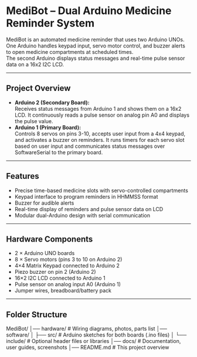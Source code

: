 # MediBot – Dual Arduino Medicine Reminder System

MediBot is an automated medicine reminder that uses two Arduino UNOs.  
One Arduino handles keypad input, servo motor control, and buzzer alerts to open medicine compartments at scheduled times.  
The second Arduino displays status messages and real-time pulse sensor data on a 16x2 I2C LCD.

---

## Project Overview

- **Arduino 2 (Secondary Board):**  
  Receives status messages from Arduino 1 and shows them on a 16x2 LCD. It continuously reads a pulse sensor on analog pin A0 and displays the pulse value.
- **Arduino 1 (Primary Board):**  
 Controls 8 servos on pins 3-10, accepts user input from a 4x4 keypad, and activates a buzzer on reminders. It runs timers for each servo slot based on user input and communicates status messages over SoftwareSerial to the primary board.
---

## Features

- Precise time-based medicine slots with servo-controlled compartments  
- Keypad interface to program reminders in HHMMSS format  
- Buzzer for audible alerts  
- Real-time display of reminders and pulse sensor data on LCD  
- Modular dual-Arduino design with serial communication  

---

## Hardware Components

- 2 × Arduino UNO boards  
- 8 × Servo motors (pins 3 to 10 on Arduino 2)  
- 4×4 Matrix Keypad connected to Arduino 2  
- Piezo buzzer on pin 2 (Arduino 2)  
- 16×2 I2C LCD connected to Arduino 1  
- Pulse sensor on analog input A0 (Arduino 1)  
- Jumper wires, breadboard/battery pack  

---

## Folder Structure
MediBot/
│── hardware/ # Wiring diagrams, photos, parts list
│── software/
│ ├── src/ # Arduino sketches for both boards (.ino files)
│ └── include/ # Optional header files or libraries
│── docs/ # Documentation, user guides, screenshots
│── README.md # This project overview
